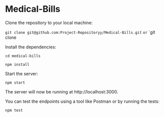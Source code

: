 # Medical-Bills

Clone the repository to your local machine:
 
 `git clone git@github.com:Project-Repositoryy/Medical-Bills.git`
 `or`
 `git clone 
  
Install the dependencies:

`cd medical-bills`

`npm install`

Start the server:

`npm start`

The server will now be running at http://localhost:3000.

You can test the endpoints using a tool like Postman or by running the tests:

`npm test`
